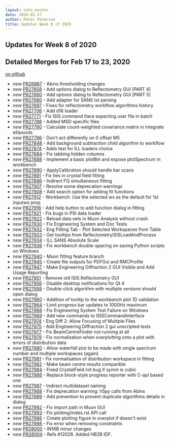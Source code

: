 ```yaml
---
layout: onto_master
date: 2020-02-17
author: Peter Peterson
title: Updates Week 8 of 2020
---
```

Updates for Week 8 of 2020
--------------------------

Detailed Merges for Feb 17 to 23, 2020
--------------------------------------
[on github](https://github.com/mantidproject/mantid/pulls?q=is%3Apr+merged%3A2020-02-18..2020-02-23)

* *new* [PR26887](https://github.com/mantidproject/mantid/pull/26887) - Abins thresholding changes
* *new* [PR27658](https://github.com/mantidproject/mantid/pull/27658) - Add options dialog to Reflectometry GUI [PART 4]
* *new* [PR27660](https://github.com/mantidproject/mantid/pull/27660) - Add options dialog to Reflectometry GUI [PART 5]
* *new* [PR27680](https://github.com/mantidproject/mantid/pull/27680) - Add adapter for SANS txt parsing
* *new* [PR27697](https://github.com/mantidproject/mantid/pull/27697) - Fixes for reflectometry workflow algorithms history
* *new* [PR27706](https://github.com/mantidproject/mantid/pull/27706) - Add d16 loader
* *new* [PR27771](https://github.com/mantidproject/mantid/pull/27771) - Fix ISIS command iface expecting user file in batch
* *new* [PR27788](https://github.com/mantidproject/mantid/pull/27788) - Added MSD specific files
* *new* [PR27790](https://github.com/mantidproject/mantid/pull/27790) - Calculate count-weighted covariance matrix in integrate ellipsoids
* *new* [PR27796](https://github.com/mantidproject/mantid/pull/27796) - Don't act differently on 0 offset M5
* *new* [PR27848](https://github.com/mantidproject/mantid/pull/27848) - Add background subtraction child algorithm to workflow
* *new* [PR27874](https://github.com/mantidproject/mantid/pull/27874) - Adds test for ILL loaders choice
* *new* [PR27884](https://github.com/mantidproject/mantid/pull/27884) - Fix tabbing hidden columns
* *new* [PR27888](https://github.com/mantidproject/mantid/pull/27888) - Implement a basic plotBin and expose plotSpectrum in workbench
* *new* [PR27890](https://github.com/mantidproject/mantid/pull/27890) - ApplyCalibration should handle bar scans
* *new* [PR27891](https://github.com/mantidproject/mantid/pull/27891) - Fix ties in crystal field fitting
* *new* [PR27896](https://github.com/mantidproject/mantid/pull/27896) - Indirect FQ simultaneous fitting
* *new* [PR27907](https://github.com/mantidproject/mantid/pull/27907) - Resolve some deprecation warnings
* *new* [PR27908](https://github.com/mantidproject/mantid/pull/27908) - Add search option for adding fit functions
* *new* [PR27912](https://github.com/mantidproject/mantid/pull/27912) - Workbench: Use the selected ws as the default for 1st inputws prop
* *new* [PR27916](https://github.com/mantidproject/mantid/pull/27916) - Add help button to add function dialog in fitting
* *new* [PR27921](https://github.com/mantidproject/mantid/pull/27921) - Fix bugs in PSI data loader
* *new* [PR27922](https://github.com/mantidproject/mantid/pull/27922) - Reload data sets in Muon Analysis without crash
* *new* [PR27930](https://github.com/mantidproject/mantid/pull/27930) - Fix Engineering System and Doc Tests
* *new* [PR27932](https://github.com/mantidproject/mantid/pull/27932) - Eng Fitting Tab - Plot Selected Workspaces from Table
* *new* [PR27933](https://github.com/mantidproject/mantid/pull/27933) - Get tooltips from ReflectometryISISLoadAndProcess
* *new* [PR27934](https://github.com/mantidproject/mantid/pull/27934) - ILL SANS Absolute Scale
* *new* [PR27936](https://github.com/mantidproject/mantid/pull/27936) - Fix workbench double-spacing on saving Python scripts on Windows
* *new* [PR27940](https://github.com/mantidproject/mantid/pull/27940) - Muon fitting feature branch
* *new* [PR27945](https://github.com/mantidproject/mantid/pull/27945) - Create file outputs for PDFGui and RMCProfile
* *new* [PR27947](https://github.com/mantidproject/mantid/pull/27947) - Make Engineering Diffraction 2 GUI Visible and Add Usage Reporting
* *new* [PR27951](https://github.com/mantidproject/mantid/pull/27951) - Remove old ISIS Reflectometry GUI
* *new* [PR27956](https://github.com/mantidproject/mantid/pull/27956) - Disable desktop notifications for Qt 4
* *new* [PR27958](https://github.com/mantidproject/mantid/pull/27958) - Double-click algorithm with multiple versions should open dialog
* *new* [PR27960](https://github.com/mantidproject/mantid/pull/27960) - Addition of tooltip to the workbench plot 1D validation
* *new* [PR27964](https://github.com/mantidproject/mantid/pull/27964) - Limit progress bar updates to 1000Hz maximum
* *new* [PR27968](https://github.com/mantidproject/mantid/pull/27968) - Fix Engineering System Test Failure on Windows
* *new* [PR27969](https://github.com/mantidproject/mantid/pull/27969) - Add new commands to ISISCommandInterface
* *new* [PR27974](https://github.com/mantidproject/mantid/pull/27974) - Eng Diff 2: Allow Focusing of Multiple Files
* *new* [PR27975](https://github.com/mantidproject/mantid/pull/27975) - Add Engineering Diffraction 2 gui unscripted tests
* *new* [PR27977](https://github.com/mantidproject/mantid/pull/27977) - Fix BeamCentreFinder not running at all
* *new* [PR27979](https://github.com/mantidproject/mantid/pull/27979) - Fix normalisation when overplotting onto a plot with errors of distribution data
* *new* [PR27980](https://github.com/mantidproject/mantid/pull/27980) - Allow waterfall plot to be made with single spectrum number and multiple workspaces (again)
* *new* [PR27981](https://github.com/mantidproject/mantid/pull/27981) - Fix normalisation of distribution workspace in fitting
* *new* [PR27982](https://github.com/mantidproject/mantid/pull/27982) - Make beam centre results comparible
* *new* [PR27984](https://github.com/mantidproject/mantid/pull/27984) - Fixed CrystalField init bug if symm is cubic
* *new* [PR27986](https://github.com/mantidproject/mantid/pull/27986) - Replace block-style progress reporter with C-api based one
* *new* [PR27987](https://github.com/mantidproject/mantid/pull/27987) - Indirect multidataset naming
* *new* [PR27988](https://github.com/mantidproject/mantid/pull/27988) - Fix deprecation warning: h5py calls from Abins
* *new* [PR27989](https://github.com/mantidproject/mantid/pull/27989) - Add prevention to prevent duplicate algorithms details in dialog
* *new* [PR27992](https://github.com/mantidproject/mantid/pull/27992) - Fix import path in Muon GUI
* *new* [PR27993](https://github.com/mantidproject/mantid/pull/27993) - Fix plotting/index.rst API call
* *new* [PR27996](https://github.com/mantidproject/mantid/pull/27996) - Create plotting figure in overplot if doesn't exist
* *new* [PR27998](https://github.com/mantidproject/mantid/pull/27998) - Fix error when removing constraints
* *new* [PR28000](https://github.com/mantidproject/mantid/pull/28000) - IN16B minor changes
* *new* [PR28004](https://github.com/mantidproject/mantid/pull/28004) - Refs #12028. Added HB2B IDF.
